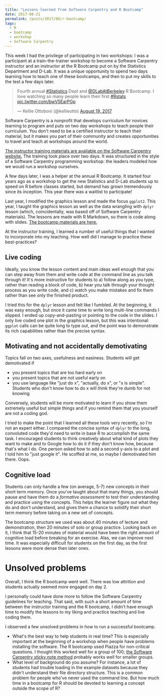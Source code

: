 ```yaml
---
title: "Lessons learned from Software Carpentry and R Bootcamp"
date: 2017-08-21
permalink: /posts/2017/08/r-bootcamp/
tags:
  - R
  - bootcamp
  - workshop
  - Software Carpentry
---
```



This week I had the privilege of participating in two workshops: I was a participant at a train-the-trainer workshop to become a Software Carpentry instructor and an instructor at the R Bootcamp put on by the Statistics Department and D-Lab.
It was a unique opportunity to spend two days learning how to teach one of these bootcamps, and then to put my skills to the test a few days later.

<div class='center'>
<blockquote class="twitter-tweet" data-lang="en"><p lang="en" dir="ltr">Fourth annual <a href="https://twitter.com/hashtag/Statistics?src=hash">#Statistics</a> Dept and <a href="https://twitter.com/DLabAtBerkeley">@DLabAtBerkeley</a> R Bootcamp. I love watching so many people learn their first <a href="https://twitter.com/hashtag/Rstats?src=hash">#Rstats</a> <a href="https://t.co/bwV5EarPGp">pic.twitter.com/bwV5EarPGp</a></p>&mdash; Kellie Ottoboni (@kellieotto) <a href="https://twitter.com/kellieotto/status/899014319324536832">August 19, 2017</a></blockquote> <script async src="//platform.twitter.com/widgets.js" charset="utf-8"></script>
</div>

Software Carpentry is a nonprofit that develops curriculum for novices learning to program and puts on two day workshops to teach people their curriculum.
You don't need to be a certified instructor to teach their material, but it makes you part of their community and creates opportunities to travel and teach at workshops around the world.

[The instructor training materials are available on the Software Carpentry website.](https://swcarpentry.github.io/instructor-training/)
The training took place over two days.
It was structured in the style of a Software Carpentry programming workshop: the leaders modeled how we would run a workshop ourselves.

A few days later, I was a helper at the annual R Bootcamp.
It started four years ago as a workshop to get the new Statistics and D-Lab students up to speed on R before classes started, but demand has grown tremendously since its inception.
This year there was a waitlist to participate!

Last year, I modified the graphics lesson and made the focus `ggplot2`.
This year, I taught the graphics lesson as well as the data wrangling with `dplyr` lesson (which, coincidentally, was based off of Software Carpentry materials).
The lessons are made with R Markdown, so there is code along with slides.
[The bootcamp materials are here.](https://github.com/berkeley-scf/r-bootcamp-2017)

At the instructor training, I learned a number of useful things that I wanted to incorporate into my teaching.
How well did I manage to practice these best-practices?

## Live coding

Ideally, you know the lesson content and main ideas well enough that you can step away from them and write code at the command line as you talk through it!
It's more instructive for students to 
a) follow along as you type, rather than reading a block of code,
b) hear you talk through your thought process as you write code, and
c) watch you make mistakes and fix them rather than see only the finished product.

I tried this for the `dplyr` lesson and felt like I fumbled. 
At the beginning, it was easy enough, but once it came time to write long multi-line commands I slipped. 
I ended up copy-and-pasting or pointing to the code in the slides. 
I only live coded one plot in the graphics lesson, but this was intentional:
`ggplot` calls can be quite long to type out, and the point was to demonstrate its rich capabilities rather than the precise syntax.

## Motivating and not accidentally demotivating

Topics fall on two axes, usefulness and easiness.
Students will get demotivated if 
* you present topics that are too hard early on
* you present topics that are not useful early on
* you use language like "just do x", "actually, do x", or "x is simple". Students who don't know how to do x will think they're dumb for not knowing

Conversely, students will be more motivated to learn if you show them extremely useful but simple things and if you remind them that you yourself are not a coding god.

I tried to make the point that I learned all these tools very recently, so I'm not an expert either. 
I compared the concise syntax of `dplyr` to the long, convoluted code they'd need to write in base R to accomplish the same task.
I encouraged students to think creatively about what kind of plots they want to make and to Google how to do it if they don't know how, because that's what I do. 
One person asked how to add a second y-axis to a plot and I told him to "just google it". 
He scoffed at me, so maybe I demotivated him there. Oops.

## Cognitive load

Students can only handle a few (on average, 5-7) new concepts in their short term memory. 
Once you've taught about that many things, you should pause and have them do a *formative assessment* to test their understanding and practice using the concepts.
This helps the learner figure out what they do and don't understand, and gives them a chance to solidify their short term memory before taking on a new set of concepts.

The bootcamp structure we used was about 40 minutes of lecture and demonstration, then 20 minutes of solo or group practice. 
Looking back on it, I think that 15-20 minutes of material  would have been the right amount of cognitive load before breaking for an exercise. 
Alas, we can improve next time. 
It was especially difficult for students on the first day, as the first lessons were more dense then later ones.


# Unsolved problems

Overall, I think the R bootcamp went well.
There was low attrition and students actually seemed *more* engaged on day 2.

I personally could have done more to follow the Software Carpentry guidelines for teaching.
That said, with such a short amount of time between the instructor training and the R bootcamp, I didn't have enough time to modify the lessons to my liking and practice teaching and live coding them.

I observed a few unsolved problems in how to run a successful bootcamp.

* What's the best way to help students in real time? This is especially important at the beginning of a workshop when people have problems installing the software. The R bootcamp used Piazza for non-critical questions. I thought this worked well for a group of 100; [the Software Carpentry sticky note method](https://swcarpentry.github.io/instructor-training/15-practices/) probably works well for smaller groups.
* What level of background do you assume? For instance, a lot of students had trouble loading in the example datasets because they didn't understand their file directory structure. This is a common problem for people who've never used the command line. But how much time in a bootcamp for R should be devoted to learning a concept outside the scope of R?